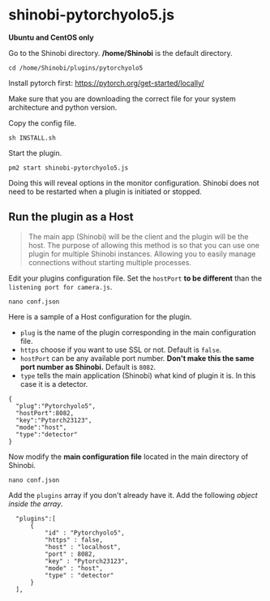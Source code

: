# shinobi-pytorchyolo5.js

**Ubuntu and CentOS only**

Go to the Shinobi directory. **/home/Shinobi** is the default directory.

```
cd /home/Shinobi/plugins/pytorchyolo5
```

Install pytorch first:
https://pytorch.org/get-started/locally/

Make sure that you are downloading the correct file for your system architecture and python version.

Copy the config file.

```
sh INSTALL.sh
```

Start the plugin.

```
pm2 start shinobi-pytorchyolo5.js
```

Doing this will reveal options in the monitor configuration. Shinobi does not need to be restarted when a plugin is initiated or stopped.

## Run the plugin as a Host
> The main app (Shinobi) will be the client and the plugin will be the host. The purpose of allowing this method is so that you can use one plugin for multiple Shinobi instances. Allowing you to easily manage connections without starting multiple processes.

Edit your plugins configuration file. Set the `hostPort` **to be different** than the `listening port for camera.js`.

```
nano conf.json
```

Here is a sample of a Host configuration for the plugin.
 - `plug` is the name of the plugin corresponding in the main configuration file.
 - `https` choose if you want to use SSL or not. Default is `false`.
 - `hostPort` can be any available port number. **Don't make this the same port number as Shinobi.** Default is `8082`.
 - `type` tells the main application (Shinobi) what kind of plugin it is. In this case it is a detector.

```
{
  "plug":"Pytorchyolo5",
  "hostPort":8082,
  "key":"Pytorch23123",
  "mode":"host",
  "type":"detector"
}
```

Now modify the **main configuration file** located in the main directory of Shinobi.

```
nano conf.json
```

Add the `plugins` array if you don't already have it. Add the following *object inside the array*.

```
  "plugins":[
      {
          "id" : "Pytorchyolo5",
          "https" : false,
          "host" : "localhost",
          "port" : 8082,
          "key" : "Pytorch23123",
          "mode" : "host",
          "type" : "detector"
      }
  ],
```
